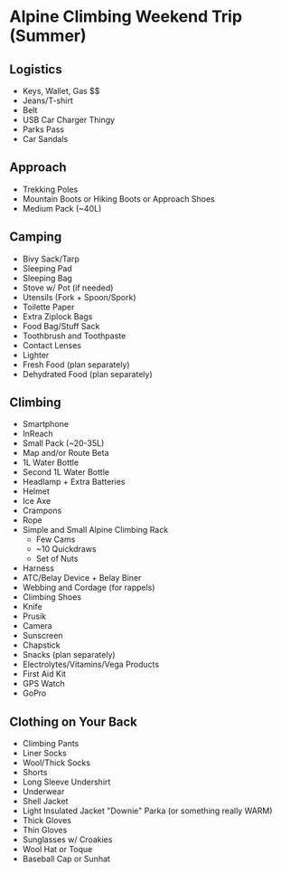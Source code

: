 Alpine Climbing Weekend Trip (Summer)
=====================================

## Logistics 

- Keys, Wallet, Gas $$
- Jeans/T-shirt
- Belt
- USB Car Charger Thingy
- Parks Pass
- Car Sandals 

## Approach 

- Trekking Poles
- Mountain Boots or Hiking Boots or Approach Shoes
- Medium Pack (~40L)

## Camping

- Bivy Sack/Tarp
- Sleeping Pad
- Sleeping Bag
- Stove w/ Pot (if needed)
- Utensils (Fork + Spoon/Spork)
- Toilette Paper
- Extra Ziplock Bags
- Food Bag/Stuff Sack
- Toothbrush and Toothpaste
- Contact Lenses
- Lighter
- Fresh Food (plan separately)
- Dehydrated Food (plan separately)

## Climbing

- Smartphone
- InReach
- Small Pack (~20-35L)
- Map and/or Route Beta
- 1L Water Bottle
- Second 1L Water Bottle
- Headlamp + Extra Batteries
- Helmet
- Ice Axe
- Crampons
- Rope
- Simple and Small Alpine Climbing Rack
    - Few Cams 
    - ~10 Quickdraws
    - Set of Nuts
- Harness
- ATC/Belay Device + Belay Biner
- Webbing and Cordage (for rappels)
- Climbing Shoes
- Knife
- Prusik
- Camera
- Sunscreen
- Chapstick
- Snacks (plan separately)
- Electrolytes/Vitamins/Vega Products
- First Aid Kit
- GPS Watch
- GoPro

## Clothing on Your Back

- Climbing Pants
- Liner Socks
- Wool/Thick Socks
- Shorts
- Long Sleeve Undershirt
- Underwear 
- Shell Jacket
- Light Insulated Jacket "Downie" Parka (or something really WARM)
- Thick Gloves
- Thin Gloves
- Sunglasses w/ Croakies 
- Wool Hat or Toque
- Baseball Cap or Sunhat
